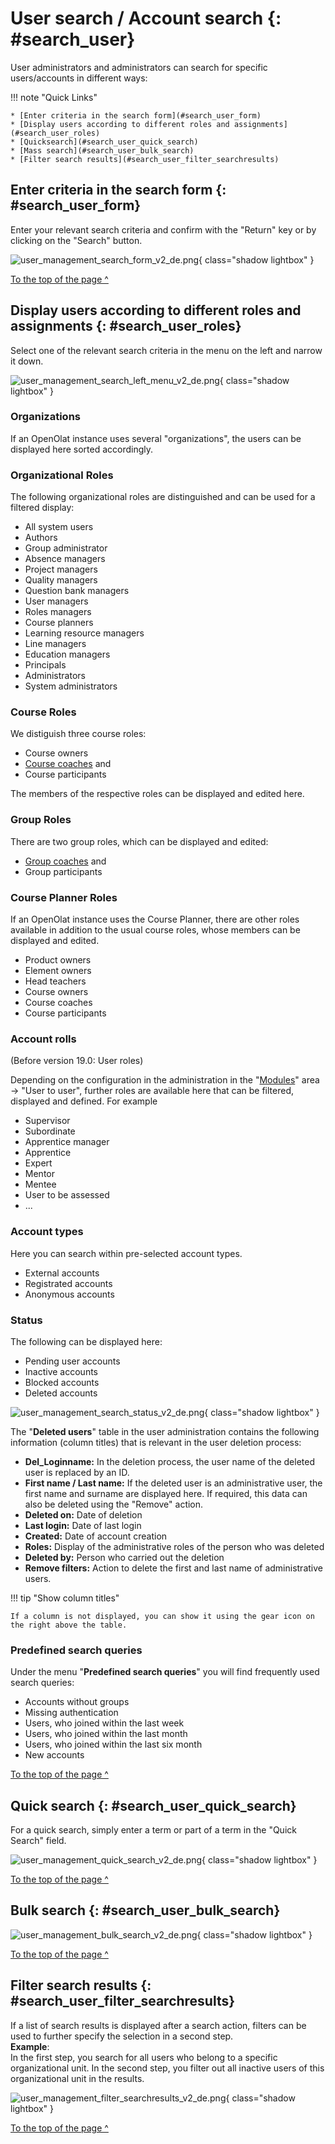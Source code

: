 # User search / Account search {: #search_user}

User administrators and administrators can search for specific users/accounts in different ways:

!!! note "Quick Links"

    * [Enter criteria in the search form](#search_user_form)
    * [Display users according to different roles and assignments](#search_user_roles)
    * [Quicksearch](#search_user_quick_search)
    * [Mass search](#search_user_bulk_search)
    * [Filter search results](#search_user_filter_searchresults)



## Enter criteria in the search form {: #search_user_form}

Enter your relevant search criteria and confirm with the "Return" key or by clicking on the "Search" button.

![user_management_search_form_v2_de.png](assets/user_management_search_form_v2_de.png){ class="shadow lightbox" }

[To the top of the page ^](#search_user)


## Display users according to different roles and assignments {: #search_user_roles}

Select one of the relevant search criteria in the menu on the left and narrow it down.

![user_management_search_left_menu_v2_de.png](assets/user_management_search_left_menu_v2_de.png){ class="shadow lightbox" }

### Organizations

If an OpenOlat instance uses several "organizations", the users can be
displayed here sorted accordingly.


### Organizational Roles

The following organizational roles are distinguished and can be used for a filtered display:

* All system users
* Authors
* Group administrator
* Absence managers
* Project managers
* Quality managers
* Question bank managers
* User managers
* Roles managers
* Course planners
* Learning resource managers
* Line managers
* Education managers
* Principals
* Administrators
* System administrators


### Course Roles

We distiguish three course roles:

  * Course owners
  * [Course coaches](../../manual_user/basic_concepts/Roles_Rights.md#course-rights-and-roles) and
  * Course participants

The members of the respective roles can be displayed and edited here.


### Group Roles

There are two group roles, which can be displayed and edited: 

* [Group coaches](../../manual_user/groups/Group_Administration.md) and 
* Group participants 


### Course Planner Roles

If an OpenOlat instance uses the Course Planner, there are other roles available in addition to the usual course roles, whose members can be displayed and edited.

* Product owners
* Element owners
* Head teachers
* Course owners
* Course coaches
* Course participants


### Account rolls 
(Before version 19.0: User roles)

Depending on the configuration in the administration in the "[Modules](../administration/Modules.md)" area → "User to user", further roles are available here that can be filtered, displayed and defined. For example

* Supervisor
* Subordinate
* Apprentice manager
* Apprentice
* Expert
* Mentor
* Mentee
* User to be assessed
* ...


### Account types

Here you can search within pre-selected account types. 

* External accounts
* Registrated accounts
* Anonymous accounts


### Status

The following can be displayed here:

* Pending user accounts
* Inactive accounts
* Blocked accounts
* Deleted accounts


![user_management_search_status_v2_de.png](assets/user_management_search_status_v2_de.png){ class="shadow lightbox" }


The "**Deleted users**" table in the user administration contains the following
information (column titles) that is relevant in the user deletion process:

  *  **Del_Loginname:**  In the deletion process, the user name of the deleted user is replaced by an ID.
  *  **First name / Last name:**  If the deleted user is an administrative user, the first name and surname are displayed here. If required, this data can also be deleted using the "Remove" action.
  *  **Deleted on:** Date of deletion
  *  **Last login:** Date of last login
  *  **Created:** Date of account creation
  *  **Roles:**  Display of the administrative roles of the person who was deleted
  *  **Deleted by:** Person who carried out the deletion
  *  **Remove filters:**  Action to delete the first and last name of administrative users.


!!! tip "Show column titles"

    If a column is not displayed, you can show it using the gear icon on the right above the table.



### Predefined search queries

Under the menu "**Predefined search queries**" you will find frequently used search queries:

* Accounts without groups
* Missing authentication
* Users, who joined within the last week
* Users, who joined within the last month
* Users, who joined within the last six month
* New accounts

[To the top of the page ^](#search_user)


## Quick search {: #search_user_quick_search}

For a quick search, simply enter a term or part of a term in the "Quick Search" field.

![user_management_quick_search_v2_de.png](assets/user_management_quick_search_v2_de.png){ class="shadow lightbox" }

[To the top of the page ^](#search_user)


## Bulk search {: #search_user_bulk_search}

![user_management_bulk_search_v2_de.png](assets/user_management_bulk_search_v2_de.png){ class="shadow lightbox" }

[To the top of the page ^](#search_user)


## Filter search results {: #search_user_filter_searchresults}

If a list of search results is displayed after a search action, filters can be used to further specify the selection in a second step.<br>
**Example**:<br>
In the first step, you search for all users who belong to a specific organizational unit.
In the second step, you filter out all inactive users of this organizational unit in the results.
 
![user_management_filter_searchresults_v2_de.png](assets/user_management_filter_searchresults_v2_de.png){ class="shadow lightbox" }

[To the top of the page ^](#search_user)


